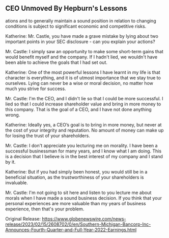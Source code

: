 ## CEO Unmoved By Hepburn's Lessons
ations and to generally maintain a sound position in relation to changing conditions is subject to significant economic and competitive risks.

Katherine: Mr. Castle, you have made a grave mistake by lying about two important points in your SEC disclosure - can you explain your actions?

Mr. Castle: I simply saw an opportunity to make some short-term gains that would benefit myself and the company. If I hadn't lied, we wouldn't have been able to achieve the goals that I had set out.

Katherine: One of the most powerful lessons I have learnt in my life is that character is everything, and it is of utmost importance that we stay true to ourselves. Lying can never be a wise or moral decision, no matter how much you strive for success.

Mr. Castle: I'm the CEO, and I didn't lie so that I could be more successful. I lied so that I could increase shareholder value and bring in more money to this company. That is the goal of a CEO, and I have not done anything wrong.

Katherine: Ideally yes, a CEO’s goal is to bring in more money, but never at the cost of your integrity and reputation. No amount of money can make up for losing the trust of your shareholders.

Mr. Castle: I don't appreciate you lecturing me on morality. I have been a successful businessman for many years, and I know what I am doing. This is a decision that I believe is in the best interest of my company and I stand by it.

Katherine: But if you had simply been honest, you would still be in a beneficial situation, as the trustworthiness of your shareholders is invaluable. 

Mr. Castle: I'm not going to sit here and listen to you lecture me about morals when I have made a sound business decision. If you think that your personal experiences are more valuable than my years of business experience, then that's your problem.




Original Release: https://www.globenewswire.com/news-release/2023/02/15/2608702/0/en/Southern-Michigan-Bancorp-Inc-Announces-Fourth-Quarter-and-Full-Year-2022-Earnings.html